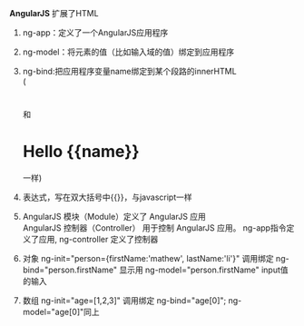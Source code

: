 **AngularJS** 扩展了HTML   
  1. ng-app：定义了一个AngularJS应用程序
  2. ng-model：将元素的值（比如输入域的值）绑定到应用程序
  3. ng-bind:把应用程序变量name绑定到某个段路的innerHTML   
     (<h1 ng-bind="name"></h1>和<h1>Hello {{name}}</h1>一样)   
  4. 表达式，写在双大括号中{{}}，与javascript一样   
  5. AngularJS 模块（Module）定义了 AngularJS 应用   
     AngularJS 控制器（Controller） 用于控制 AngularJS 应用。
     ng-app指令定义了应用, ng-controller 定义了控制器
  6. 对象 ng-init="person={firstName:'mathew', lastName:'li'}"
     调用绑定 ng-bind="person.firstName" 显示用
     ng-model="person.firstName" input值的输入
     
  7. 数组 ng-init="age=[1,2,3]"
     调用绑定 ng-bind="age[0]";
          ng-model="age[0]"同上